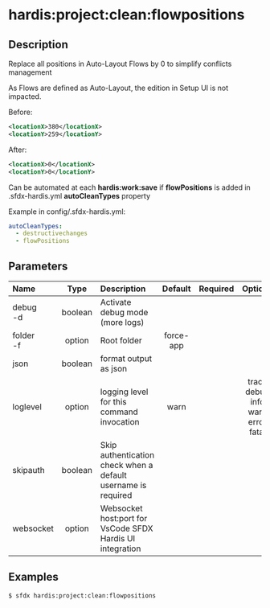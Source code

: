 <!-- This file has been generated with command 'sfdx hardis:doc:plugin:generate'. Please do not update it manually or it may be overwritten -->
# hardis:project:clean:flowpositions

## Description

Replace all positions in Auto-Layout Flows by 0 to simplify conflicts management

As Flows are defined as Auto-Layout, the edition in Setup UI is not impacted.
  
Before:

```xml
<locationX>380</locationX>
<locationY>259</locationY>
```

After:

```xml
<locationX>0</locationX>
<locationY>0</locationY>
```

Can be automated at each **hardis:work:save** if **flowPositions** is added in .sfdx-hardis.yml **autoCleanTypes** property  

Example in config/.sfdx-hardis.yml:

```yaml
autoCleanTypes:
  - destructivechanges
  - flowPositions
```


## Parameters

|Name|Type|Description|Default|Required|Options|
|:---|:--:|:----------|:-----:|:------:|:-----:|
|debug<br/>-d|boolean|Activate debug mode (more logs)||||
|folder<br/>-f|option|Root folder|force-app|||
|json|boolean|format output as json||||
|loglevel|option|logging level for this command invocation|warn||trace<br/>debug<br/>info<br/>warn<br/>error<br/>fatal|
|skipauth|boolean|Skip authentication check when a default username is required||||
|websocket|option|Websocket host:port for VsCode SFDX Hardis UI integration||||

## Examples

```shell
$ sfdx hardis:project:clean:flowpositions
```


